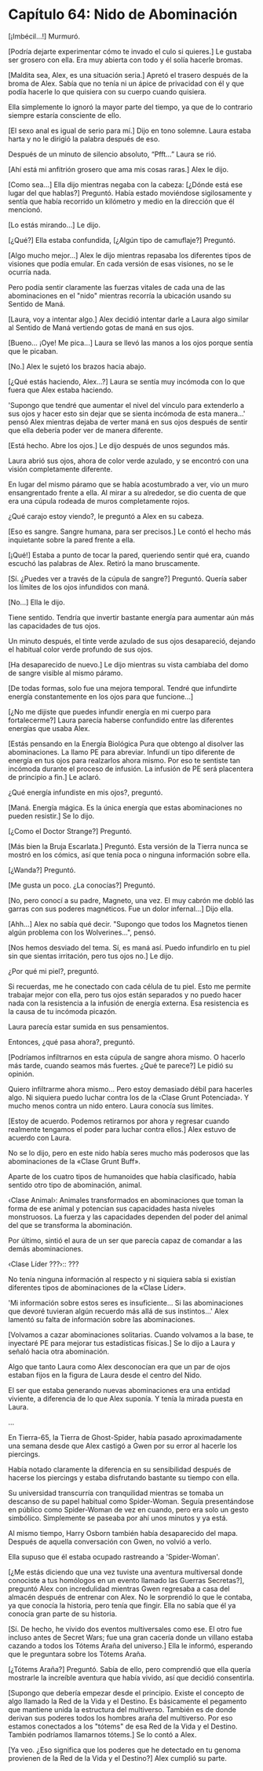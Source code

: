 
# Capítulo 64: Nido de Abominación


[¡Imbécil…!] Murmuró.

[Podría dejarte experimentar cómo te invado el culo si quieres.] Le gustaba ser grosero con ella. Era muy abierta con todo y él solía hacerle bromas.

[Maldita sea, Alex, es una situación seria.] Apretó el trasero después de la broma de Alex. Sabía que no tenía ni un ápice de privacidad con él y que podía hacerle lo que quisiera con su cuerpo cuando quisiera.

Ella simplemente lo ignoró la mayor parte del tiempo, ya que de lo contrario siempre estaría consciente de ello.

[El sexo anal es igual de serio para mí.] Dijo en tono solemne. Laura estaba harta y no le dirigió la palabra después de eso.

Después de un minuto de silencio absoluto, “Pfft…” Laura se rió.

[Ahí está mi anfitrión grosero que ama mis cosas raras.] Alex le dijo.

[Como sea…] Ella dijo mientras negaba con la cabeza: [¿Dónde está ese lugar del que hablas?] Preguntó. Había estado moviéndose sigilosamente y sentía que había recorrido un kilómetro y medio en la dirección que él mencionó.

[Lo estás mirando…] Le dijo.

[¿Qué?] Ella estaba confundida, [¿Algún tipo de camuflaje?] Preguntó.

[Algo mucho mejor…] Alex le dijo mientras repasaba los diferentes tipos de visiones que podía emular. En cada versión de esas visiones, no se le ocurría nada.

Pero podía sentir claramente las fuerzas vitales de cada una de las abominaciones en el "nido" mientras recorría la ubicación usando su Sentido de Maná.

[Laura, voy a intentar algo.] Alex decidió intentar darle a Laura algo similar al Sentido de Maná vertiendo gotas de maná en sus ojos.

[Bueno... ¡Oye! Me pica...] Laura se llevó las manos a los ojos porque sentía que le picaban.

[No.] Alex le sujetó los brazos hacia abajo.

[¿Qué estás haciendo, Alex…?] Laura se sentía muy incómoda con lo que fuera que Alex estaba haciendo.

'Supongo que tendré que aumentar el nivel del vínculo para extenderlo a sus ojos y hacer esto sin dejar que se sienta incómoda de esta manera...' pensó Alex mientras dejaba de verter maná en sus ojos después de sentir que ella debería poder ver de manera diferente.

[Está hecho. Abre los ojos.] Le dijo después de unos segundos más.

Laura abrió sus ojos, ahora de color verde azulado, y se encontró con una visión completamente diferente.

En lugar del mismo páramo que se había acostumbrado a ver, vio un muro ensangrentado frente a ella. Al mirar a su alrededor, se dio cuenta de que era una cúpula rodeada de muros completamente rojos.

¿Qué carajo estoy viendo?, le preguntó a Alex en su cabeza.

[Eso es sangre. Sangre humana, para ser precisos.] Le contó el hecho más inquietante sobre la pared frente a ella.

[¡Qué!] Estaba a punto de tocar la pared, queriendo sentir qué era, cuando escuchó las palabras de Alex. Retiró la mano bruscamente.

[Sí. ¿Puedes ver a través de la cúpula de sangre?] Preguntó. Quería saber los límites de los ojos infundidos con maná.

[No…] Ella le dijo.

Tiene sentido. Tendría que invertir bastante energía para aumentar aún más las capacidades de tus ojos.

Un minuto después, el tinte verde azulado de sus ojos desapareció, dejando el habitual color verde profundo de sus ojos.

[Ha desaparecido de nuevo.] Le dijo mientras su vista cambiaba del domo de sangre visible al mismo páramo.

[De todas formas, solo fue una mejora temporal. Tendré que infundirte energía constantemente en los ojos para que funcione...]

[¿No me dijiste que puedes infundir energía en mi cuerpo para fortalecerme?] Laura parecía haberse confundido entre las diferentes energías que usaba Alex.

[Estás pensando en la Energía Biológica Pura que obtengo al disolver las abominaciones. La llamo PE para abreviar. Infundí un tipo diferente de energía en tus ojos para realzarlos ahora mismo. Por eso te sentiste tan incómoda durante el proceso de infusión. La infusión de PE será placentera de principio a fin.] Le aclaró.

¿Qué energía infundiste en mis ojos?, preguntó.

[Maná. Energía mágica. Es la única energía que estas abominaciones no pueden resistir.] Se lo dijo.

[¿Como el Doctor Strange?] Preguntó.

[Más bien la Bruja Escarlata.] Preguntó. Esta versión de la Tierra nunca se mostró en los cómics, así que tenía poca o ninguna información sobre ella.

[¿Wanda?] Preguntó.

[Me gusta un poco. ¿La conocías?] Preguntó.

[No, pero conocí a su padre, Magneto, una vez. El muy cabrón me dobló las garras con sus poderes magnéticos. Fue un dolor infernal…] Dijo ella.

[Ahh…] Alex no sabía qué decir. "Supongo que todos los Magnetos tienen algún problema con los Wolverines…", pensó.

[Nos hemos desviado del tema. Sí, es maná así. Puedo infundirlo en tu piel sin que sientas irritación, pero tus ojos no.] Le dijo.

¿Por qué mi piel?, preguntó.

Si recuerdas, me he conectado con cada célula de tu piel. Esto me permite trabajar mejor con ella, pero tus ojos están separados y no puedo hacer nada con la resistencia a la infusión de energía externa. Esa resistencia es la causa de tu incómoda picazón.

Laura parecía estar sumida en sus pensamientos.

Entonces, ¿qué pasa ahora?, preguntó.

[Podríamos infiltrarnos en esta cúpula de sangre ahora mismo. O hacerlo más tarde, cuando seamos más fuertes. ¿Qué te parece?] Le pidió su opinión.

Quiero infiltrarme ahora mismo... Pero estoy demasiado débil para hacerles algo. Ni siquiera puedo luchar contra los de la ‹Clase Grunt Potenciada›. Y mucho menos contra un nido entero. Laura conocía sus límites.

[Estoy de acuerdo. Podemos retirarnos por ahora y regresar cuando realmente tengamos el poder para luchar contra ellos.] Alex estuvo de acuerdo con Laura.

No se lo dijo, pero en este nido había seres mucho más poderosos que las abominaciones de la «Clase Grunt Buff».

Aparte de los cuatro tipos de humanoides que había clasificado, había sentido otro tipo de abominación, animal.

‹Clase Animal›: Animales transformados en abominaciones que toman la forma de ese animal y potencian sus capacidades hasta niveles monstruosos. La fuerza y ​​las capacidades dependen del poder del animal del que se transforma la abominación.

Por último, sintió el aura de un ser que parecía capaz de comandar a las demás abominaciones.

‹Clase Líder ???›:: ???

No tenía ninguna información al respecto y ni siquiera sabía si existían diferentes tipos de abominaciones de la «Clase Líder».

'Mi información sobre estos seres es insuficiente... Si las abominaciones que devoré tuvieran algún recuerdo más allá de sus instintos...' Alex lamentó su falta de información sobre las abominaciones.

[Volvamos a cazar abominaciones solitarias. Cuando volvamos a la base, te inyectaré PE para mejorar tus estadísticas físicas.] Se lo dijo a Laura y señaló hacia otra abominación.

Algo que tanto Laura como Alex desconocían era que un par de ojos estaban fijos en la figura de Laura desde el centro del Nido.

El ser que estaba generando nuevas abominaciones era una entidad viviente, a diferencia de lo que Alex suponía. Y tenía la mirada puesta en Laura.

…

En Tierra-65, la Tierra de Ghost-Spider, había pasado aproximadamente una semana desde que Alex castigó a Gwen por su error al hacerle los piercings.

Había notado claramente la diferencia en su sensibilidad después de hacerse los piercings y estaba disfrutando bastante su tiempo con ella.

Su universidad transcurría con tranquilidad mientras se tomaba un descanso de su papel habitual como Spider-Woman. Seguía presentándose en público como Spider-Woman de vez en cuando, pero era solo un gesto simbólico. Simplemente se paseaba por ahí unos minutos y ya está.

Al mismo tiempo, Harry Osborn también había desaparecido del mapa. Después de aquella conversación con Gwen, no volvió a verlo.

Ella supuso que él estaba ocupado rastreando a 'Spider-Woman'.

[¿Me estás diciendo que una vez tuviste una aventura multiversal donde conociste a tus homólogos en un evento llamado las Guerras Secretas?], preguntó Alex con incredulidad mientras Gwen regresaba a casa del almacén después de entrenar con Alex. No le sorprendió lo que le contaba, ya que conocía la historia, pero tenía que fingir. Ella no sabía que él ya conocía gran parte de su historia.

[Sí. De hecho, he vivido dos eventos multiversales como ese. El otro fue incluso antes de Secret Wars; fue una gran cacería donde un villano estaba cazando a todos los Tótems Araña del universo.] Ella le informó, esperando que le preguntara sobre los Tótems Araña.

[¿Tótems Araña?] Preguntó. Sabía de ello, pero comprendió que ella quería mostrarle la increíble aventura que había vivido, así que decidió consentirla.

[Supongo que debería empezar desde el principio. Existe el concepto de algo llamado la Red de la Vida y el Destino. Es básicamente el pegamento que mantiene unida la estructura del multiverso. También es de donde derivan sus poderes todos los hombres araña del multiverso. Por eso estamos conectados a los "tótems" de esa Red de la Vida y el Destino. También podríamos llamarnos tótems.] Se lo contó a Alex.

[Ya veo. ¿Eso significa que los poderes que he detectado en tu genoma provienen de la Red de la Vida y el Destino?] Alex cumplió su parte.

